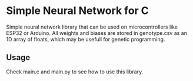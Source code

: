 # Simple Neural Network for C

Simple neural network library that can be used on microcontrollers like ESP32 or Arduino.
All weights and biases are stored in genotype.csv as an 1D array of floats, which may be usefull for genetic programming.

## Usage

Check main.c and main.py to see how to use this library.
